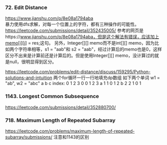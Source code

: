 ### 72. Edit Distance 

https://www.jianshu.com/p/8e08a1794aba   
暴力使用dfs求解，对每一个位置上的字符，都有三种操作的可能性。
https://leetcode.com/submissions/detail/352435005/  参考的网页是https://www.jianshu.com/p/8e08a1794aba，但是这个解法有错误，应该加上memo[i][j] = res;这句。
另外，Integer[][] memo而不是int[][] memo，因为比如两个字符串相等，s1 = "aab"和 s2 = "aab"，经过计算后的memo也是0，这样区分不出来是计算前还是计算后的。但是使用Integer[][] memo，没计算过的就是null，很明显得到区分。

https://leetcode.com/problems/edit-distance/discuss/159295/Python-solutions-and-intuition
两个for循环一行一行地填充dp数组
如下两个单词  w1 = "ab",  w2 = "abc"
                                          a         b         c 
index:                          0         1         2         3
                     0          0         1         2         3
            a        1          1         0         1         2
            b        2          2         1         0         1
                     
### 1143. Longest Common Subsequence    
https://leetcode.com/submissions/detail/352880700/

###  718. Maximum Length of Repeated Subarray  
https://leetcode.com/problems/maximum-length-of-repeated-subarray/submissions/ 注意和1143的区别
